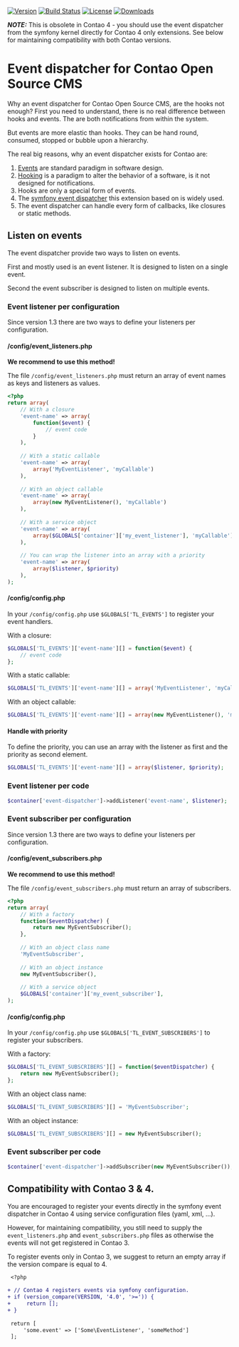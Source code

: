 [![Version](http://img.shields.io/packagist/v/contao-community-alliance/event-dispatcher.svg?style=flat-square)](https://packagist.org/packages/contao-community-alliance/event-dispatcher)
[![Build Status](https://github.com/contao-community-alliance/event-dispatcher/actions/workflows/diagnostics.yml/badge.svg)](https://github.com/contao-community-alliance/event-dispatcher/actions)
[![License](http://img.shields.io/packagist/l/contao-community-alliance/event-dispatcher.svg?style=flat-square)](http://spdx.org/licenses/LGPL-3.0+)
[![Downloads](http://img.shields.io/packagist/dt/contao-community-alliance/event-dispatcher.svg?style=flat-square)](https://packagist.org/packages/contao-community-alliance/event-dispatcher)

***NOTE:*** This is obsolete in Contao 4 - you should use the event dispatcher from the symfony kernel directly for
Contao 4 only extensions.
See below for maintaining compatibility with both Contao versions.

# Event dispatcher for Contao Open Source CMS

Why an event dispatcher for Contao Open Source CMS, are the hooks not enough?
First you need to understand, there is no real difference between hooks and events.
The are both notifications from within the system.

But events are more elastic than hooks. They can be hand round, consumed, stopped or bubble upon a hierarchy.

The real big reasons, why an event dispatcher exists for Contao are:

1. [Events](http://en.wikipedia.org/wiki/Event_%28computing%29) are standard paradigm in software design.
2. [Hooking](http://en.wikipedia.org/wiki/Hooking) is a paradigm to alter the behavior of a software, is it not designed for notifications.
3. Hooks are only a special form of events.
4. The [symfony event dispatcher](https://github.com/symfony/EventDispatcher) this extension based on is widely used.
5. The event dispatcher can handle every form of callbacks, like closures or static methods.

## Listen on events

The event dispatcher provide two ways to listen on events.

First and mostly used is an event listener. It is designed to listen on a single event.

Second the event subscriber is designed to listen on multiple events.

### Event listener per configuration

Since version 1.3 there are two ways to define your listeners per configuration.

#### /config/event_listeners.php

**We recommend to use this method!**

The file `/config/event_listeners.php` must return an array of event names as keys and listeners as values.

```php
<?php
return array(
    // With a closure
    'event-name' => array(
        function($event) {
            // event code
        }
    ),
    
    // With a static callable
    'event-name' => array(
        array('MyEventListener', 'myCallable')
    ),
    
    // With an object callable
    'event-name' => array(
        array(new MyEventListener(), 'myCallable')
    ),
    
    // With a service object
    'event-name' => array(
        array($GLOBALS['container']['my_event_listener'], 'myCallable')
    ),
    
    // You can wrap the listener into an array with a priority
    'event-name' => array(
        array($listener, $priority)
    ),
);
```

#### /config/config.php

In your `/config/config.php` use `$GLOBALS['TL_EVENTS']` to register your event handlers.

With a closure:
```php
$GLOBALS['TL_EVENTS']['event-name'][] = function($event) {
    // event code
};
```

With a static callable:
```php
$GLOBALS['TL_EVENTS']['event-name'][] = array('MyEventListener', 'myCallable');
```

With an object callable:
```php
$GLOBALS['TL_EVENTS']['event-name'][] = array(new MyEventListener(), 'myCallable');
```

#### Handle with priority

To define the priority, you can use an array with the listener as first and the priority as second element.

```php
$GLOBALS['TL_EVENTS']['event-name'][] = array($listener, $priority);
```

### Event listener per code

```php
$container['event-dispatcher']->addListener('event-name', $listener);
```

### Event subscriber per configuration

Since version 1.3 there are two ways to define your listeners per configuration.

#### /config/event_subscribers.php

**We recommend to use this method!**

The file `/config/event_subscribers.php` must return an array of subscribers.

```php
<?php
return array(
    // With a factory
    function($eventDispatcher) {
        return new MyEventSubscriber();
    },
    
    // With an object class name
    'MyEventSubscriber',
    
    // With an object instance
    new MyEventSubscriber(),
    
    // With a service object
    $GLOBALS['container']['my_event_subscriber'],
);
```

#### /config/config.php

In your `/config/config.php` use `$GLOBALS['TL_EVENT_SUBSCRIBERS']` to register your subscribers.

With a factory:
```php
$GLOBALS['TL_EVENT_SUBSCRIBERS'][] = function($eventDispatcher) {
    return new MyEventSubscriber();
};
```

With an object class name:
```php
$GLOBALS['TL_EVENT_SUBSCRIBERS'][] = 'MyEventSubscriber';
```

With an object instance:
```php
$GLOBALS['TL_EVENT_SUBSCRIBERS'][] = new MyEventSubscriber();
```

### Event subscriber per code

```php
$container['event-dispatcher']->addSubscriber(new MyEventSubscriber());
```

## Compatibility with Contao 3 & 4.

You are encouraged to register your events directly in the symfony event dispatcher in Contao 4 using service
configuration files (yaml, xml, ...).

However, for maintaining compatibility, you still need to supply the `event_listeners.php` and `event_subscribers.php`
files as otherwise the events will not get registered in Contao 3.

To register events only in Contao 3, we suggest to return an empty array if the version compare is equal to 4.

```diff
 <?php
 
+ // Contao 4 registers events via symfony configuration.
+ if (version_compare(VERSION, '4.0', '>=')) {
+     return [];
+ }
 
 return [
     'some.event' => ['Some\EventListener', 'someMethod']
 ];
```
